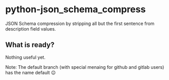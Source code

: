 # python-json_schema_compress
JSON Schema compression by stripping all but the first sentence from description field values.

## What is ready?
Nothing useful yet.

Note: The default branch (with special menaing for github and gitlab users) has the name default 😉
